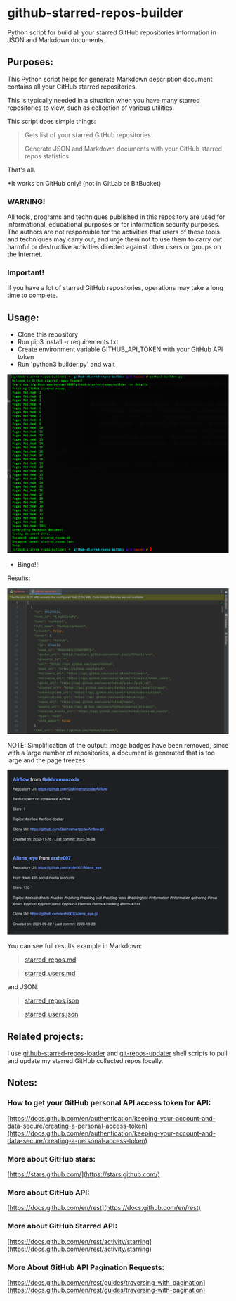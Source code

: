 # github-starred-repos-builder

Python script for build all your starred GitHub repositories information in JSON and Markdown documents.

## Purposes:

This Python script helps for generate Markdown description document contains all your GitHub starred repositories.

This is typically needed in a situation when you have many starred repositories to view, such as collection of various utilities.

This script does simple things:

> Gets list of your starred GitHub repositories.
>
> Generate JSON and Markdown documents with your GitHub starred repos statistics

That's all.

*It works on GitHub only! (not in GitLab or BitBucket)

### WARNING! 

All tools, programs and techniques published in this repository are used for informational, educational purposes or for information security purposes. The authors are not responsible for the activities that users of these tools and techniques may carry out, and urge them not to use them to carry out harmful or destructive activities directed against other users or groups on the Internet.

### Important!

If you have a lot of starred GitHub repositories, operations may take a long time to complete.

## Usage:

- Clone this repository
- Run pip3 install -r requirements.txt
- Create environment variable GITHUB_API_TOKEN with your GitHub API token
- Run 'python3 builder.py' and wait

![alt text](./img/shell.png "Terminal")

- Bingo!!!

Results:

![alt text](./img/starred_repos.json.png "JSON")

NOTE: Simplification of the output: image badges have been removed, since with a large number of repositories, a document is generated that is too large and the page freezes.

![alt text](./img/starred_repos.md.2.png "Markdown")

You can see full results example in Markdown:

> [starred_repos.md](./starred_repos.md) 

> [starred_users.md](./starred_users.md)

and JSON:

> [starred_repos.json](./starred_repos.json) 

> [starred_users.json](./starred_users.json)

## Related projects:

I use [github-starred-repos-loader](https://github.com/bormaxi8080/github-starred-repos-loader) and [git-repos-updater](https://github.com/bormaxi8080/git-repos-updater) shell scripts to pull and update my starred GitHub collected repos locally.

## Notes:

### How to get your GitHub personal API access token for API:

[https://docs.github.com/en/authentication/keeping-your-account-and-data-secure/creating-a-personal-access-token](https://docs.github.com/en/authentication/keeping-your-account-and-data-secure/creating-a-personal-access-token)

### More about GitHub stars:

[https://stars.github.com/](https://stars.github.com/)

### More about GitHub API:

[https://docs.github.com/en/rest](https://docs.github.com/en/rest)

### More about GitHub Starred API:

[https://docs.github.com/en/rest/activity/starring](https://docs.github.com/en/rest/activity/starring)

### More About GitHub API Pagination Requests:

[https://docs.github.com/en/rest/guides/traversing-with-pagination](https://docs.github.com/en/rest/guides/traversing-with-pagination)
